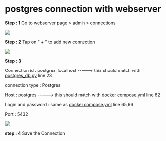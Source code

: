 # postgres connection with webserver  
 __Step : 1__ Go to webserver page > admin > connections  

![](https://lh5.googleusercontent.com/H5RVZ2yZnxvK8j_3RYHOydb04ICXulQy2zYT9NFM7qSFJFoYZ5sa8d3lOR9v5A0AIp9rxKGVES_KL16LcgN-b2_tgOD1ULl3h3QcHVVospJH9fGI4V6ymNxoEceYH9dMqlrs-Xfs)  

 __Step : 2__ Tap on " + " to add new connection  

 ![](https://s3.amazonaws.com/recipes.dezyre.com/use-postgresql-airflow-dag/materials/bigdata_2.jpg)

 __Step : 3__   

 Connection id : postgres_localhost  -----> this should match with [postgres_db.py](/DAGS/Postgres_Operator/postgres_db.py) line 23  

 connection type : Postgres  

 Host : postgres   -----> this should match with [docker compose.yml](/Airflow_Installation/docker%20compose.yml) line 62  

Login and password : same as [docker compose.yml](/Airflow_Installation/docker%20compose.yml)  line 65,66

Port : 5432  

![](https://chrischow.github.io/dataandstuff/graphics/2022-01-26-open-options-chains-part-iii/postgres_connection.jpg)  

__step : 4__ Save the Connection